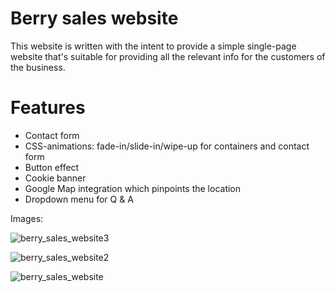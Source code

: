 # Berry sales website

This website is written with the intent to provide a simple single-page website that's suitable for providing all the relevant info for the customers of the business.

# Features

* Contact form
* CSS-animations: fade-in/slide-in/wipe-up for containers and contact form
* Button effect
* Cookie banner
* Google Map integration which pinpoints the location
* Dropdown menu for Q & A

Images:

![berry_sales_website3](https://github.com/user-attachments/assets/a9f06512-e3fc-4afa-9adc-9330db5a5f54)

![berry_sales_website2](https://github.com/user-attachments/assets/2cdd3635-7ac7-4f0b-a8f6-e011b548c8e9)

![berry_sales_website](https://github.com/user-attachments/assets/2a629e51-3a7d-49d8-8672-60ec2f359b06)

